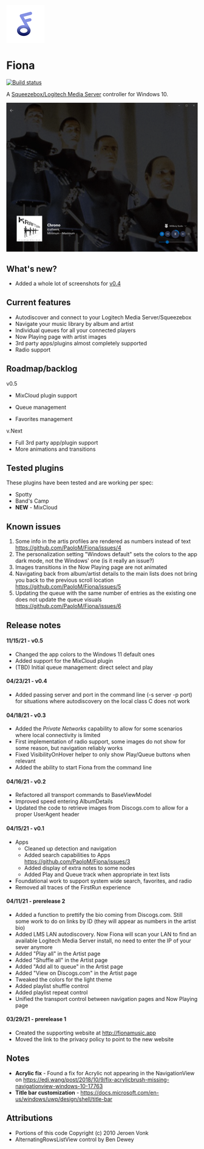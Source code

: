 ![logo](https://github.com/PaoloM/Fiona/blob/main/Original%20assets/Fiona%20logo%20-%20small.png)

# Fiona

[![Build status](https://build.appcenter.ms/v0.1/apps/d7f40dde-1410-4946-82eb-9b5c207f84a0/branches/main/badge)](https://appcenter.ms)
 
A [Squeezebox/Logitech Media Server](https://www.mysqueezebox.com/download) controller for Windows 10.

![](Original%20assets/Screenshots/v0.4-prealpha/Screenshot%202021-04-18%20191217.png)

## What's new?

* Added a whole lot of screenshots for [v0.4](v0.4-prealpha-screenshots.md)

## Current features

* Autodiscover and connect to your Logitech Media Server/Squeezebox
* Navigate your music library by album and artist
* Individual queues for all your connected players
* Now Playing page with artist images
* 3rd party apps/plugins almost completely supported
* Radio support

## Roadmap/backlog

v0.5

* MixCloud plugin support

* Queue management
* Favorites management

v.Next

* Full 3rd party app/plugin support
* More animations and transitions

## Tested plugins

These plugins have been tested and are working per spec:

* Spotty
* Band's Camp
* **NEW** - MixCloud

## Known issues

1. Some info in the artis profiles are rendered as numbers instead of text https://github.com/PaoloM/Fiona/issues/4
1. The personalization setting "Windows default" sets the colors to the app dark mode, not the Windows' one (is it really an issue?)
1. Images transitions in the Now Playing page are not animated
1. Navigating back from album/artist details to the main lists does not bring you back to the previous scroll location https://github.com/PaoloM/Fiona/issues/5
1. Updating the queue with the same number of entries as the existing one does not update the queue visuals https://github.com/PaoloM/Fiona/issues/6

## Release notes

#### 11/15/21 - v0.5

* Changed the app colors to the Windows 11 default ones
* Added support for the MixCloud plugin
* (TBD) Initial queue management: direct select and play

#### 04/23/21 - v0.4

* Added passing server and port in the command line (-s server -p port) for situations where autodiscovery on the local class C does not work

#### 04/18/21 - v0.3

* Added the _Private Networks_ capability to allow for some scenarios where local connectivity is limited
* First implementation of radio support, some images do not show for some reason, but navigation reliably works
* Fixed VisibilityOnHover helper to only show Play/Queue buttons when relevant
* Added the ability to start Fiona from the command line

#### 04/16/21 - v0.2

* Refactored all transport commands to BaseViewModel
* Improved speed entering AlbumDetails
* Updated the code to retrieve images from Discogs.com to allow for a proper UserAgent header

#### 04/15/21 - v0.1

* Apps
	* Cleaned up detection and navigation
	* Added search capabilities to Apps https://github.com/PaoloM/Fiona/issues/3
	* Added display of extra notes to some nodes
	* Added Play and Queue track when appropriate in text lists
* Foundational work to support system wide search, favorites, and radio
* Removed all traces of the FirstRun experience

#### 04/11/21 - prerelease 2

* Added a function to prettify the bio coming from Discogs.com. Still some work to do on links by ID (they will appear as numbers in the artist bio)
* Added LMS LAN autodiscovery. Now Fiona will scan your LAN to find an available Logitech Media Server install, no need to enter the IP of your sever anymore
* Added "Play all" in the Artist page
* Added "Shuffle all" in the Artist page
* Added "Add all to queue" in the Artist page
* Added "View on Discogs.com" in the Artist page
* Tweaked the colors for the light theme
* Added playlist shuffle control
* Added playlist repeat control
* Unified the transport control between navigation pages and Now Playing page

#### 03/29/21 - prerelease 1

* Created the supporting website at http://fionamusic.app
* Moved the link to the privacy policy to point to the new website

## Notes

* __Acrylic fix__ - Found a fix for Acrylic not appearing in the NavigationView on https://edi.wang/post/2018/10/9/fix-acrylicbrush-missing-navigationview-windows-10-17763 
* __Title bar customization__ - https://docs.microsoft.com/en-us/windows/uwp/design/shell/title-bar

## Attributions

* Portions of this code Copyright (c) 2010 Jeroen Vonk
* AlternatingRowsListView control by Ben Dewey
